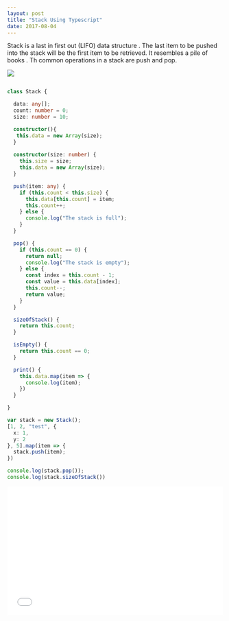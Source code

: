 ```yaml
---
layout: post
title: "Stack Using Typescript"
date: 2017-08-04
---
```


Stack is a last in first out (LIFO)  data structure . The last item to be pushed into the stack will be the first
item to be retrieved. It resembles a pile of books . Th common operations in a stack are push and pop.

<img src="https://preethas.github.io/assets/Stack.png"/>

```Typescript

class Stack {

  data: any[];
  count: number = 0;
  size: number = 10;

  constructor(){
   this.data = new Array(size);
  }
  
  constructor(size: number) {
    this.size = size;
    this.data = new Array(size);
  }

  push(item: any) {
    if (this.count < this.size) {
      this.data[this.count] = item;
      this.count++;
    } else {
      console.log("The stack is full");
    }
  }

  pop() {
    if (this.count == 0) {
      return null;
      console.log("The stack is empty");
    } else {
      const index = this.count - 1;
      const value = this.data[index];
      this.count--;
      return value;
    }
  }

  sizeOfStack() {
    return this.count;
  }

  isEmpty() {
    return this.count == 0;
  }

  print() {
    this.data.map(item => {
      console.log(item);
    })
  }

}

var stack = new Stack();
[1, 2, "test", {
  x: 1,
  y: 2
}, 5].map(item => {
  stack.push(item);
})

console.log(stack.pop());
console.log(stack.sizeOfStack())


```

<iframe width="100%" height="300" src="//jsfiddle.net/pree888/846x2qo7/embedded/" allowfullscreen="allowfullscreen" frameborder="0"></iframe>
